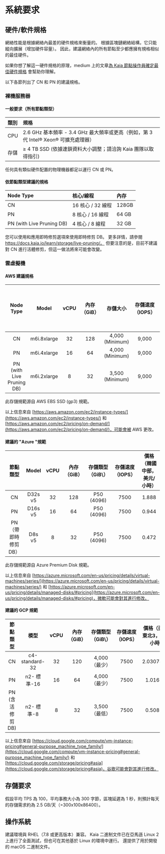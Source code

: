 # 系統要求

## 硬件/軟件規格<a id="h-w-specification"></a>

網絡性能是根據網絡內最差的硬件規格來衡量的。 根據區塊鏈網絡結構，它只能縱向擴展（增加硬件容量）。 因此，建議網絡內的所有節點至少都應擁有規格相似的最佳硬件。

如果你想了解這一硬件規格的原理，medium 上的文章[為 Kaia 節點操作員確定最佳硬件規格](https://klaytn.foundation/node-operator-optimal-specs/) 會幫助你理解。

以下各節列出了 CN 和 PN 的建議規格。

### 裸機服務器<a id="bare-metal-server"></a>

#### 一般要求（所有節點類型）

| 類別  | 規格                                                                                           |
| :-- | :------------------------------------------------------------------------------------------- |
| CPU | 2.6 GHz 基本頻率 - 3.4 GHz 最大頻率或更高（例如，第 3 代 Intel® Xeon® 可擴充處理器） |
| 存儲  | ≥ 4 TB SSD (依據連鎖資料大小調整；請洽詢 Kaia 團隊以取得指引)                                  |

任何具有類似硬件配置的物理機器都足以運行 CN 或 PN。

#### 依節點類型建議的規格

| Node Type                                    | 核心/線程         | 內存    |
| :------------------------------------------- | :------------ | :---- |
| CN                                           | 16 核心 / 32 線程 | 128GB |
| PN                                           | 8 核心 / 16 線程  | 64 GB |
| PN (with Live Pruning DB) | 4 核心 / 8 線程   | 32 GB |

您可以使用和應用即時修剪選項來使用即時修剪 DB。 更多詳情，請參閱 https://docs.kaia.io/learn/storage/live-pruning/。 但要注意的是，目前不建議對 CN 進行活體修剪，但這一做法將來可能會改變。

### 雲虛擬機<a id="cloud-vm"></a>

#### AWS 建議規格<a id="recommended-specification-for-aws"></a>

|                   Node Type                  |            Model            | vCPU | 內存（GiB） |                存儲大小                | 存儲速度（IOPS） |     價格（首爾地區，美元/小時）    |
| :------------------------------------------: | :-------------------------: | :--: | :-----: | :--------------------------------: | :--------: | :-------------------: |
|                      CN                      | m6i.8xlarge |  32  |   128   | 4,000 (Minimum) |    9,000   | 1.888 |
|                      PN                      | m6i.4xlarge |  16  |    64   | 4,000 (Minimum) |    9,000   | 0.944 |
| PN (with Live Pruning DB) | m6i.2xlarge |   8  |    32   | 3,500 (Minimum) |    9,000   | 0.472 |

此存儲規範源自 AWS EBS SSD (gp3) 規範。

以上信息來自 [https://aws.amazon.com/ec2/instance-types/](https://aws.amazon.com/ec2/instance-types/) 和 [https://aws.amazon.com/ec2/pricing/on-demand/](https://aws.amazon.com/ec2/pricing/on-demand/)，可能會被 AWS 更改。

#### 建議的 "Azure "規範<a id="recommended-specification-for-azure"></a>

|     節點類型     |  Model  | vCPU | 內存（GiB） |          存儲類型 （GiB\）          | 存儲速度（IOPS） |     價格（韓國中部，美元/小時）    |
| :----------: | :-----: | :--: | :-----: | :---------------------------: | :--------: | :-------------------: |
|      CN      | D32s v5 |  32  |   128   | P50 (4096) |    7500    | 1.888 |
|      PN      | D16s v5 |  16  |    64   | P50 (4096) |    7500    | 0.944 |
| PN（帶即時修剪 DB） |  D8s v5 |   8  |    32   | P50 (4096) |    7500    | 0.472 |

此存儲規範源自 Azure Premium Disk 規範。

以上信息來自 [https://azure.microsoft.com/en-us/pricing/details/virtual-machines/series/](https://azure.microsoft.com/en-us/pricing/details/virtual-machines/series/) 和 [https://azure.microsoft.com/en-us/pricing/details/managed-disks/#pricing](https://azure.microsoft.com/en-us/pricing/details/managed-disks/#pricing)，微軟可能會對其進行修改。

#### 建議的 GCP 規範<a id="recommended-specification-for-gcp"></a>

|               節點類型              |       模型       | vCPU | 內存（GiB） | 存儲類型 （GiB\） | 存儲速度（IOPS） |      價格（亞洲-東北3，美元/小時）      |
| :-----------------------------: | :------------: | :--: | :-----: | :---------: | :--------: | :------------------------: |
|                CN               | c4-standard-32 |  32  |   120   |  4,000（最少）  |    7500    | 2.03078256 |
|                PN               |    n2- 標準-16   |  16  |    64   |  4,000（最少）  |    7500    |  1.016243  |
| PN (含活修剪 DB) |    n2- 標準-8    |   8  |    32   |  3,500（最低）  |    7500    |  0.508121  |

以上信息來自 [https://cloud.google.com/compute/vm-instance-pricing#general-purpose_machine_type_family/](https://cloud.google.com/compute/vm-instance-pricing#general-purpose_machine_type_family/) 和 [https://cloud.google.com/storage/pricing#asia](https://cloud.google.com/storage/pricing#asia)，谷歌可能會對其進行修改。

## 存儲要求<a id="storage-requirements"></a>

假設平均 TPS 為 100，平均事務大小為 300 字節，區塊延遲為 1 秒，則預計每天的存儲需求約為 2.5 GB/天（=300x100x86400）。

## 操作系統<a id="operating-system"></a>

建議環境與 RHEL（7.8 或更高版本）兼容。
Kaia 二進制文件已在亞馬遜 Linux 2 上進行了全面測試，但也可在其他基於 Linux 的環境中運行。 還提供了用於開發的 macOS 二進制文件。

